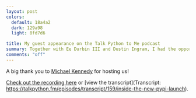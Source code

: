 ```yaml
---
layout: post
colors:
  default: 18a4a2
  dark: 129a98
  light: 8fd7d6

title: My guest appearance on the Talk Python to Me podcast
summary: Together with Ee Durbin III and Dustin Ingram, I had the opportunity to speak about the new PyPI on the Talk Python to Me podcast
comments: "off"
---
```


A big thank you to [Michael Kennedy](https://twitter.com/mkennedy) for hosting us!

[Check out the recording here](https://talkpython.fm/episodes/show/159/inside-the-new-pypi-launch) or [view the transcript](Transcript: https://talkpython.fm/episodes/transcript/159/inside-the-new-pypi-launch).
